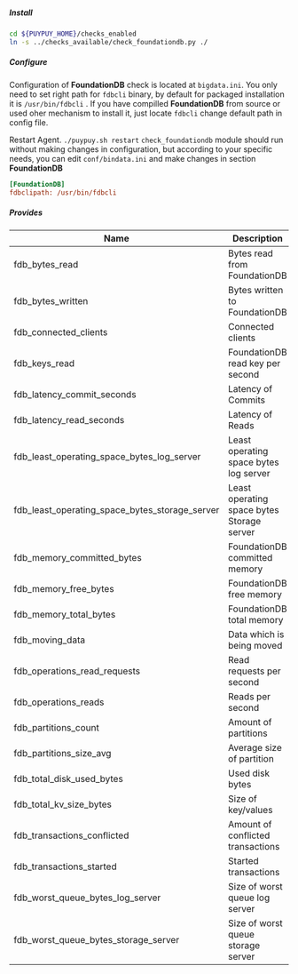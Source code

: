 ##### **Install**

```bash
cd ${PUYPUY_HOME}/checks_enabled
ln -s ../checks_available/check_foundationdb.py ./
```

##### **Configure**

Configuration of **FoundationDB** check is located at `bigdata.ini`. 
You only need to set right path for ```fdbcli``` binary, by default for packaged installation it is ```/usr/bin/fdbcli``` .
If you have compilled **FoundationDB** from source or used oher mechanism to install it, just locate ```fdbcli``` change default path in config file. 

Restart Agent. `./puypuy.sh restart`
`check_foundationdb` module should run without making changes in configuration, but according to your specific needs, you can edit `conf/bindata.ini` and make changes in section **FoundationDB**

```ini
[FoundationDB]
fdbclipath: /usr/bin/fdbcli
```

##### **Provides**

| Name  | Description | Type | Unit|
| ------------- | ------------- |------------- |------------- |
|fdb_bytes_read|Bytes read from FoundationDB |rate|Bytes|
|fdb_bytes_written|Bytes written to FoundationDB |rate|Bytes|
|fdb_connected_clients | Connected clients |gauge|None|
|fdb_keys_read | FoundationDB read key per second | rate| OPS|
|fdb_latency_commit_seconds | Latency of Commits |gauge| Millisecond | 
|fdb_latency_read_seconds | Latency of Reads |gauge| Millisecond |
|fdb_least_operating_space_bytes_log_server| Least operating space bytes log server |gauge| Bytes| 
|fdb_least_operating_space_bytes_storage_server | Least operating space bytes Storage server |gauge| Bytes|
|fdb_memory_committed_bytes| FoundationDB committed memory |gauge| Bytes|
|fdb_memory_free_bytes| FoundationDB free memory |gauge| Bytes|
|fdb_memory_total_bytes| FoundationDB total memory |gauge| Bytes|
|fdb_moving_data | Data which is being moved | rate | Bytes| 
|fdb_operations_read_requests | Read requests per second | rate| OPS|
|fdb_operations_reads| Reads per second | rate| OPS|
|fdb_partitions_count |Amount of partitions |gauge|None|
|fdb_partitions_size_avg |Average size of partition |gauge| Bytes |
|fdb_total_disk_used_bytes | Used disk bytes |gauge| Bytes |
|fdb_total_kv_size_bytes| Size of key/values |gauge| Bytes |
|fdb_transactions_conflicted | Amount of conflicted transactions |gauge|None|
|fdb_transactions_started | Started transactions |gauge|None|
|fdb_worst_queue_bytes_log_server| Size of worst queue log server |gauge| Bytes|
|fdb_worst_queue_bytes_storage_server| Size of worst queue storage server |gauge| Bytes|
